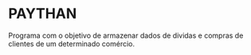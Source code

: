 # PAYTHAN
 Programa com o objetivo de armazenar dados de dividas e compras de clientes de um determinado comércio.
